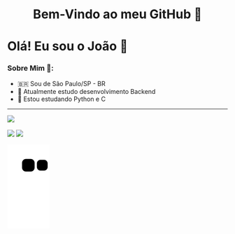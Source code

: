 <h1 align="center"> 
	Bem-Vindo ao meu GitHub 🚀

# Olá! Eu sou o João 👋

### Sobre Mim 👨:
- 🇧🇷 Sou de São Paulo/SP - BR
- 🔭 Atualmente estudo desenvolvimento Backend
- 🌱 Estou estudando Python e C

<hr>

 <div>
  <a href="https://github.com/JoaolSoares">
  <img height="200em" src="https://github-readme-stats.vercel.app/api?username=JoaolSoares&show_icons=true&theme=dracula&include_all_commits=true&count_private=true"/>
</div>
    
  <a href = "joaolucassoaresk@outlook.com"><img src="https://img.shields.io/badge/Outlook-0078D4?style=for-the-badge&logo=microsoft-outlook&logoColor=white" target="_blank"></a>
  <a href="https://www.linkedin.com/in/jo%C3%A3o-lucas-soares-a24a2721a/" target="_blank"><img src="https://img.shields.io/badge/-LinkedIn-%230077B5?style=for-the-badge&logo=linkedin&logoColor=white" target="_blank"></a> 
 
![Snake animation](https://github.com/JoaolSoares/JoaolSoares/blob/output/github-contribution-grid-snake.svg)
	 
</div>
